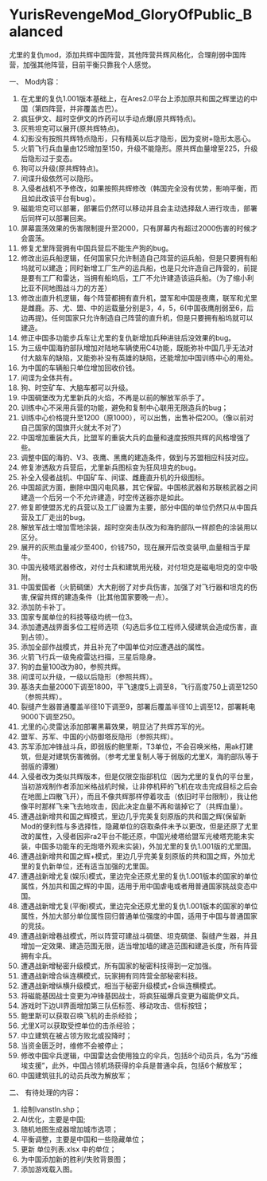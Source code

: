 # YurisRevengeMod_GloryOfPublic_Balanced
尤里的复仇mod，添加共辉中国阵营，其他阵营共辉风格化，合理削弱中国阵营，加强其他阵营，目前平衡只靠我个人感觉。

一、	Mod内容：
1.	在尤里的复仇1.001版本基础上，在Ares2.0平台上添加原共和国之辉里边的中国（第四阵营，并非覆盖古巴）。
2.	疯狂伊文、超时空伊文的炸药可以手动点爆(原共辉特点)。
3.	灰熊坦克可以展开(原共辉特点)。
4.	幻影没有按照共辉特点隐形，只有精英以后才隐形，因为变树+隐形太恶心。
5.	火箭飞行兵血量由125增加至150，升级不能隐形。原共辉血量增至225，升级后隐形过于变态。
6.	狗可以升级(原共辉特点)。
7.	间谍升级依然可以隐形。
8.	入侵者战机不予修改，如果按照共辉修改（韩国完全没有优势，影响平衡，而且如此改该平台有bug）。
9.	磁能坦克可以部署，部署后仍然可以移动并且会主动选择敌人进行攻击，部署后同样可以部署回来。
10.	屏幕震荡效果的伤害限制提升至2000，只有屏幕内有超过2000伤害的时候才会震荡。
11.	修复尤里阵营拥有中国兵营后不能生产狗的bug。
12.	修改出运兵船逻辑，任何国家只允许制造自己阵营的运兵船，但是只要拥有船坞就可以建造；同时新增工厂生产的运兵船，也是只允许造自己阵营的，前提是要有工厂和雷达，当拥有船坞后，工厂不允许建造该运兵船。（为了缩小利比亚不同地图战斗力的方差）
13.	修改出直升机逻辑，每个阵营都拥有直升机，盟军和中国是夜鹰，联军和尤里是雌鹿。苏、尤、盟、中的运载量分别是3，4，5，6(中国夜鹰削弱至6，后边再提)。任何国家只允许制造自己阵营的直升机，但是只要拥有船坞就可以建造。
14.	修正中国多功能步兵车让尤里的复仇新增加兵种进驻后没效果的bug。
15.	为三级中国海豹部队增加对陆地车辆使用C4功能，既能弥补中国几乎无法对付大脑车的缺陷，又能弥补没有英雄的缺陷，还能增加中国训练中心的用处。
16.	为中国的车辆船只单位增加回收价钱。
17.	间谍为全体共有。
18.	狗、时空矿车、大脑车都可以升级。
19.	中国碉堡改为尤里新兵的火焰，不再是以前的解放军杀手了。
20.	训练中心不采用兵营的功能，避免和复制中心联用无限造兵的bug；
21.	训练中心价格提升至1200（原1000），可以出售，出售补偿200。（像以前对自己国家的国旗开火就太不对了）
22.	中国增加重装大兵，比盟军的重装大兵的血量和速度按照共辉的风格增强了些。
23.	调整中国的海豹、V3、夜鹰、黑鹰的建造条件，做到与苏盟相应科技对应。
24.	修复渗透敌方兵营后，尤里新兵图标变为狂风坦克的bug。
25.	补全入侵者战机、中国矿车、间谍、雌鹿直升机的升级图标。
26.	中国超武方面，删除中国闪电风暴，其它保留。中国核武器和苏联核武器之间建造一个后另一个不允许建造，时空传送器亦是如此。
27.	修复即使盟苏尤的兵营以及工厂设置为主要，部分中国的单位仍然只从中国兵营及工厂走出的bug。
28.	解放军战士增加雪地涂装，超时空突击队改为和海豹部队一样颜色的涂装用以区分。
29.	展开的灰熊血量减少至400，价钱750，现在展开后改变装甲,血量相当于犀牛。
30.	中国光稜塔武器修改，对付士兵和建筑用光稜，对付坦克是磁电坦克的空中吸附。
31.	中国爱国者（火箭碉堡）大大削弱了对步兵伤害，加强了对飞行器和坦克的伤害,保留共辉的建造条件（比其他国家要晚一点）。
32.	添加防卡补丁。
33.	国家专属单位的科技等级均统一位3。
34.	添加遭遇战界面多位工程师选项（勾选后多位工程师入侵建筑会造成伤害，直到占领）。
35.	添加全部作战模式，并且补充了中国单位对应遭遇战的属性。
36.	火箭飞行兵一级免疫雷达扫描，三星后隐身。
37.	狗的血量100改为80，参照共辉。
38.	间谍可以升级，一级以后隐形（参照共辉）。
39.	基洛夫血量2000下调至1800，平飞速度5上调至8，飞行高度750上调至1250（参照共辉）。
40.	裂缝产生器普通覆盖半径10下调至9，部署后覆盖半径10上调至12，部署耗电9000下调至250。
41.	尤里的心灵雷达添加部署黑幕效果，明显沾了共辉苏军的光。
42.	盟军、苏军、中国的小防御塔反隐形（参照共辉）。
43.	苏军添加冲锋战斗兵，即弱版的鲍里斯，T3单位，不会召唤米格，用ak打建筑，但是对建筑伤害微弱。（参考尤里复制人等于弱版的尤里X，海豹部队等于弱版的谭雅）
44.	入侵者改为类似共辉版本，但是仅限空指部机位（因为尤里的复仇的平台里，当初游戏制作者添加米格战机时候，让非停机秤的飞机在攻击完成目标之后会在地图上四散飞开），而且不像共辉那样停着攻击（依旧时平台限制），我让他像平时那样飞来飞去地攻击，因此决定血量不再和谐掉它了（共辉血量）。
45.	遭遇战新增共和国之辉模式，里边几乎完美复刻原版的共和国之辉(保留新Mod的便利性与多选择性，隐藏单位的窃取条件未予以更改，但是还原了尤里改的属性，入侵者因非ra2平台不能还原，中国光棱塔给盟军光棱塔充能未实装，中国多功能车的无炮塔外观未实装)，外加尤里的复仇1.001版的尤里国。
46.	遭遇战新增共和国之辉+模式，里边几乎完美复刻原版的共和国之辉，外加尤里的复仇新单位，还有适当加强的尤里国。
47.	遭遇战新增尤复(娱乐)模式，里边完全还原尤里的复仇1.001版本的国家的单位属性，外加共和国之辉的中国，适用于用中国虐电或者用普通国家挑战变态中国。
48.	遭遇战新增尤复(平衡)模式，里边完全还原尤里的复仇1.001版本的国家的单位属性，外加大部分单位属性回归普通单位强度的中国，适用于中国与普通国家的竞技。
49.	遭遇战新增巷战模式，所以阵营可建战斗碉堡、坦克碉堡、裂缝产生器，并且增加一定效果、建造范围无限，适当增加墙的建造范围和建造长度，所有阵营拥有伞兵。
50.	遭遇战新增秘密升级模式，所有国家的秘密科技得到一定加强。
51.	遭遇战新增合纵连横模式，玩家拥有同阵营全部秘密科技。
52.	遭遇战新增纵横升级模式，相当于秘密升级模式+合纵连横模式。
53.	将磁能基因战士变更为冲锋基因战士，将疯狂磁爆兵变更为磁能伊文兵。
54.	游戏时下边UI界面增加第三队伍标签、移动攻击、信标按钮；
55.	鲍里斯可以获取召唤飞机的击杀经验；
56.	尤里X可以获取受控单位的击杀经验；
57.	中立建筑在被占领方败北或投降时；
58.	当资金匮乏时，维修不会被停止；
59.	修改中国伞兵逻辑，中国雷达会使用独立的伞兵，包括8个动员兵，名为“苏维埃支援”，此外，中国占领机场获得的伞兵是普通伞兵，包括6个解放军；
60.	中国建筑驻扎的动员兵改为解放军；

二、	有待处理的内容：
1.	绘制Ivanstln.shp；
2.	AI优化，主要是中国;
3.	随机地图生成器增加城市选项；
4.	平衡调整，主要是中国和一些隐藏单位；
5.	更新 单位列表.xlsx 中的单位；
6.	为中国添加新的胜利/失败背景图；
7.	添加游戏载入图。

